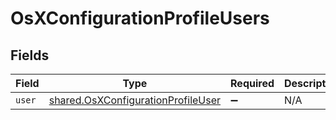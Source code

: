 # OsXConfigurationProfileUsers


## Fields

| Field                                                                                    | Type                                                                                     | Required                                                                                 | Description                                                                              |
| ---------------------------------------------------------------------------------------- | ---------------------------------------------------------------------------------------- | ---------------------------------------------------------------------------------------- | ---------------------------------------------------------------------------------------- |
| `user`                                                                                   | [shared.OsXConfigurationProfileUser](../../models/shared/osxconfigurationprofileuser.md) | :heavy_minus_sign:                                                                       | N/A                                                                                      |